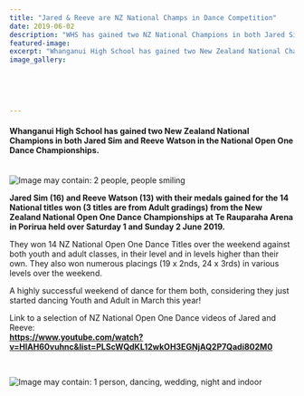 ```yaml
---
title: "Jared & Reeve are NZ National Champs in Dance Competition"
date: 2019-06-02
description: "WHS has gained two NZ National Champions in both Jared Sim and Reeve Watson in the National Open One Dance"
featured-image: 
excerpt: "Whanganui High School has gained two New Zealand National Champions in both Jared Sim and Reeve Watson in the National Open One Dance Championships."
image_gallery:
	
	
	
	
	
---
```


<h4><strong>Whanganui High School has gained two New Zealand National Champions in both Jared Sim and Reeve Watson in the National Open One Dance Championships.<br /><br /></strong></h4>
<p><img src="https://scontent-syd2-1.xx.fbcdn.net/v/t1.0-9/61848580_2243009082414924_1446533212787441664_n.jpg?_nc_cat=100&amp;_nc_ht=scontent-syd2-1.xx&amp;oh=5e85a5334e2f43d0758f71f0e0c24a7e&amp;oe=5D592DBF" alt="Image may contain: 2 people, people smiling" /></p>
<p><strong>Jared Sim (16) and Reeve Watson (13) with their medals gained for the 14 National titles won (3 titles are from Adult gradings) from the New Zealand National Open One Dance Championships at Te Rauparaha Arena in Porirua held over Saturday 1 and Sunday 2 June 2019.&nbsp;&nbsp;</strong></p>
<p>They won 14 NZ National Open One Dance Titles over the weekend against both youth and adult classes, in their level and in levels higher than their own. They also won numerous placings (19 x 2nds, 24 x 3rds) in various levels over the weekend.&nbsp;</p>
<p>A highly successful weekend of dance for them both, considering they just started dancing Youth and Adult in March this year!</p>
<p><span>Link to a selection of NZ National Open One Dance videos of Jared and Reeve:<br /></span><strong><a href="https://www.youtube.com/watch?v=HlAH60vuhnc&amp;list=PLScWQdKL12wkOH3EGNjAQ2P7Qadi802M0">https://www.youtube.com/watch?v=HlAH60vuhnc&amp;list=PLScWQdKL12wkOH3EGNjAQ2P7Qadi802M0</a></strong></p>
<p>&nbsp;</p>
<p><img src="https://scontent-syd2-1.xx.fbcdn.net/v/t1.0-9/61844407_2243008865748279_7123166796143656960_n.jpg?_nc_cat=108&amp;_nc_ht=scontent-syd2-1.xx&amp;oh=2c2ce984ec2b903cda340edf60ff54dc&amp;oe=5D96FEDD" alt="Image may contain: 1 person, dancing, wedding, night and indoor" /></p>

